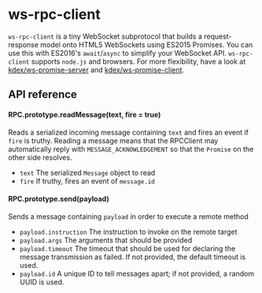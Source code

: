 # ws-rpc-client
`ws-rpc-client` is a tiny WebSocket subprotocol that builds a request-response model onto HTML5 WebSockets using ES2015 Promises. You can use this with ES2016's `await`/`async` to simplify your WebSocket API. `ws-rpc-client` supports `node.js` and browsers. For more flexibility, have a look at [kdex/ws-promise-server](https://github.com/kdex/ws-promise-server) and [kdex/ws-promise-client](https://github.com/kdex/ws-promise-client).
## API reference
#### RPC.prototype.readMessage(text, fire = true)
Reads a serialized incoming message containing `text` and fires an event if `fire` is truthy. Reading a message means that the RPCClient may automatically reply with `MESSAGE_ACKNOWLEDGEMENT` so that the `Promise` on the other side resolves.
- `text`
	The serialized `Message` object to read
- `fire`
	If truthy, fires an event of `message.id`

#### RPC.prototype.send(payload)
Sends a message containing `payload` in order to execute a remote method
- `payload.instruction`
	The instruction to invoke on the remote target
- `payload.args`
	The arguments that should be provided
- `payload.timeout`
	The timeout that should be used for declaring the message transmission as failed. If not provided, the default timeout is used.
- `payload.id`
	A unique ID to tell messages apart; if not provided, a random UUID is used.